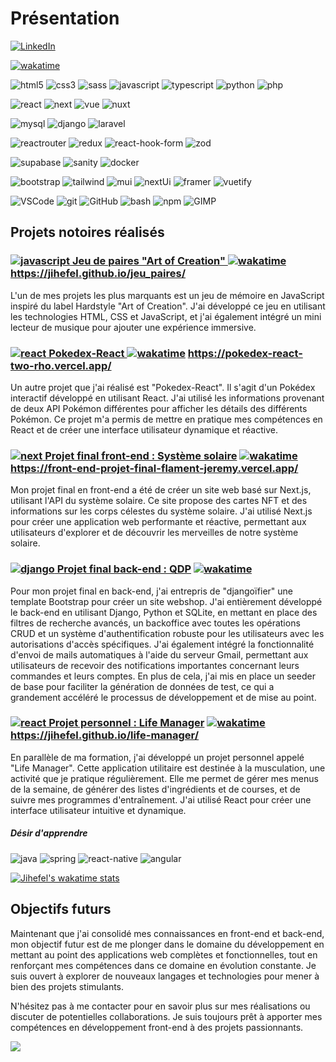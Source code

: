 # Présentation

[![LinkedIn](https://img.shields.io/badge/-LinkedIn-0A66C2?logo=LinkedIn&logoColor=white&style=flat)](https://www.linkedin.com/in/jfljflament/)

[![wakatime](https://wakatime.com/badge/user/c61c0565-ed7c-4256-bf44-388266fed5fb.svg)](https://wakatime.com/@c61c0565-ed7c-4256-bf44-388266fed5fb)

![html5](https://img.shields.io/badge/-HTML-E34F26?logo=HTML5&logoColor=white&style=flat) 
![css3](https://img.shields.io/badge/-CSS-1572B6?logo=CSS3&logoColor=white&style=flat) 
![sass](https://img.shields.io/badge/-Sass-CC6699?logo=Sass&logoColor=white&style=flat) 
![javascript](https://img.shields.io/badge/-JavaScript-F7DF1E?logo=JavaScript&logoColor=black&style=flat) 
![typescript](https://img.shields.io/badge/-TypeScript-3178C6?logo=Typescript&logoColor=white&style=flat)
![python](https://img.shields.io/badge/-Python-3776AB?logo=Python&logoColor=ffde57&style=flat)
![php](https://img.shields.io/badge/-PHP-777BB4?logo=PHP&logoColor=white&style=flat)

![react](https://img.shields.io/badge/-React-61DAFB?logo=React&logoColor=white&style=flat) 
![next](https://img.shields.io/badge/-Next.js-black?logo=Next.js&logoColor=white&style=flat)
![vue](https://img.shields.io/badge/-Vue.js-4FC08D?logo=Vue.js&logoColor=white&style=flat)
![nuxt](https://img.shields.io/badge/-Nuxt.js-00DC82?logo=Nuxt.js&logoColor=white&style=flat)

![mysql](https://img.shields.io/badge/-MySQL-00758f?logo=MySQL&logoColor=white&style=flat) 
![django](https://img.shields.io/badge/-Django-092E20?logo=Django&logoColor=white&style=flat) 
![laravel](https://img.shields.io/badge/-Laravel-F05340?logo=Laravel&logoColor=white&style=flat) 

![reactrouter](https://img.shields.io/badge/-React%20Router-CA4245?logo=React%20Router&logoColor=black&style=flat) 
![redux](https://img.shields.io/badge/-Redux%20Toolkit-764ABC?logo=Redux&logoColor=white&style=flat) 
![react-hook-form](https://img.shields.io/badge/-React%20Hook%20Form-EC5990?logo=React%20Hook%20Form&logoColor=white&style=flat) 
![zod](https://img.shields.io/badge/-Zod-3E67B1?logo=Zod&logoColor=white&style=flat)  

![supabase](https://img.shields.io/badge/-Supabase-3FCF8E?logo=Supabase&logoColor=white&style=flat) 
![sanity](https://img.shields.io/badge/-Sanity-F03E2F?logo=Sanity&logoColor=white&style=flat)
![docker](https://img.shields.io/badge/-Docker-2496ED?logo=Docker&logoColor=white&style=flat) 

![bootstrap](https://img.shields.io/badge/-Bootstrap-7952B3?logo=Bootstrap&logoColor=white&style=flat) 
![tailwind](https://img.shields.io/badge/-Tailwind%20CSS-white?logo=Tailwind%20CSS&logoColor=06B6D4&style=flat) 
![mui](https://img.shields.io/badge/-Material%20UI-007FFF?logo=MUI&logoColor=white&style=flat) 
![nextUi](https://img.shields.io/badge/-NextUI-black?logo=NextUI&logoColor=white&style=flat) 
![framer](https://img.shields.io/badge/-Framer%20Motion-0055FF?logo=Framer&logoColor=white&style=flat)
![vuetify](https://img.shields.io/badge/-Vuetify-1867C0?logo=Vuetify&logoColor=white&style=flat)

![VSCode](https://img.shields.io/badge/-Visual%20Studio%20Code-007ACC?logo=visualstudiocode&logoColor=white&style=flat) 
![git](https://img.shields.io/badge/-Git-white?logo=Git&logoColor=F05032&style=flat) 
![GitHub](https://img.shields.io/badge/-GitHub-181717?logo=GitHub&logoColor=white&style=flat) 
![bash](https://img.shields.io/badge/-Bash-4EAA25?logo=GNU%20Bash&logoColor=white&style=flat) 
![npm](https://img.shields.io/badge/-npm-CB3837?logo=npm&logoColor=white&style=flat) 
![GIMP](https://img.shields.io/badge/-GIMP-5C5543?logo=GIMP&logoColor=white&style=flat) 

## Projets notoires réalisés

### [![javascript](https://img.shields.io/badge/-F7DF1E?logo=JavaScript&logoColor=black&style=flat) Jeu de paires "Art of Creation" ](https://github.com/Jihefel/jeu_paires) [![wakatime](https://wakatime.com/badge/user/c61c0565-ed7c-4256-bf44-388266fed5fb/project/893ea8be-4799-4710-9056-63a9132ecd52.svg)](https://wakatime.com/badge/user/c61c0565-ed7c-4256-bf44-388266fed5fb/project/893ea8be-4799-4710-9056-63a9132ecd52) https://jihefel.github.io/jeu_paires/

L'un de mes projets les plus marquants est un jeu de mémoire en JavaScript inspiré du label Hardstyle "Art of Creation". J'ai développé ce jeu en utilisant les technologies HTML, CSS et JavaScript, et j'ai également intégré un mini lecteur de musique pour ajouter une expérience immersive.

### [![react](https://img.shields.io/badge/-61DAFB?logo=React&logoColor=white&style=flat) Pokedex-React ](https://github.com/Jihefel/Pokedex-React) [![wakatime](https://wakatime.com/badge/user/c61c0565-ed7c-4256-bf44-388266fed5fb/project/275ddfc0-0e06-4b2b-99f6-7e3795427dfc.svg)](https://wakatime.com/badge/user/c61c0565-ed7c-4256-bf44-388266fed5fb/project/275ddfc0-0e06-4b2b-99f6-7e3795427dfc) https://pokedex-react-two-rho.vercel.app/
Un autre projet que j'ai réalisé est "Pokedex-React". Il s'agit d'un Pokédex interactif développé en utilisant React. J'ai utilisé les informations provenant de deux API Pokémon différentes pour afficher les détails des différents Pokémon. Ce projet m'a permis de mettre en pratique mes compétences en React et de créer une interface utilisateur dynamique et réactive.

### [![next](https://img.shields.io/badge/-black?logo=Next.js&logoColor=white&style=flat) Projet final front-end : Système solaire](https://github.com/Jihefel/Front-end-Projet_final-Flament_Jeremy) [![wakatime](https://wakatime.com/badge/user/c61c0565-ed7c-4256-bf44-388266fed5fb/project/4a06ad5b-3402-41b8-951f-bdcd0cb80d20.svg)](https://wakatime.com/badge/user/c61c0565-ed7c-4256-bf44-388266fed5fb/project/4a06ad5b-3402-41b8-951f-bdcd0cb80d20) https://front-end-projet-final-flament-jeremy.vercel.app/
Mon projet final en front-end a été de créer un site web basé sur Next.js, utilisant l'API du système solaire. Ce site propose des cartes NFT et des informations sur les corps célestes du système solaire. J'ai utilisé Next.js pour créer une application web performante et réactive, permettant aux utilisateurs d'explorer et de découvrir les merveilles de notre système solaire.

### [![django](https://img.shields.io/badge/-092E20?logo=Django&logoColor=white&style=flat) Projet final back-end : QDP](https://github.com/Jihefel/Backend-Projet_final-Flament_Jeremy) [![wakatime](https://wakatime.com/badge/user/c61c0565-ed7c-4256-bf44-388266fed5fb/project/f65adcad-f0da-45d4-9496-4b998954364e.svg)](https://wakatime.com/badge/user/c61c0565-ed7c-4256-bf44-388266fed5fb/project/f65adcad-f0da-45d4-9496-4b998954364e)
Pour mon projet final en back-end, j'ai entrepris de "djangoïfier" une template Bootstrap pour créer un site webshop. J'ai entièrement développé le back-end en utilisant Django, Python et SQLite, en mettant en place des filtres de recherche avancés, un backoffice avec toutes les opérations CRUD et un système d'authentification robuste pour les utilisateurs avec les autorisations d'accès spécifiques. J'ai également intégré la fonctionnalité d'envoi de mails automatiques à l'aide du serveur Gmail, permettant aux utilisateurs de recevoir des notifications importantes concernant leurs commandes et leurs comptes.
En plus de cela, j'ai mis en place un seeder de base pour faciliter la génération de données de test, ce qui a grandement accéléré le processus de développement et de mise au point.

### [![react](https://img.shields.io/badge/-61DAFB?logo=React&logoColor=white&style=flat) Projet personnel : Life Manager](https://github.com/Jihefel/life-manager) [![wakatime](https://wakatime.com/badge/user/c61c0565-ed7c-4256-bf44-388266fed5fb/project/4a6699b5-d5f4-44a8-bd5c-ac65fee8ea2d.svg)](https://wakatime.com/badge/user/c61c0565-ed7c-4256-bf44-388266fed5fb/project/4a6699b5-d5f4-44a8-bd5c-ac65fee8ea2d) https://jihefel.github.io/life-manager/
En parallèle de ma formation, j'ai développé un projet personnel appelé "Life Manager". Cette application utilitaire est destinée à la musculation, une activité que je pratique régulièrement. Elle me permet de gérer mes menus de la semaine, de générer des listes d'ingrédients et de courses, et de suivre mes programmes d'entraînement. J'ai utilisé React pour créer une interface utilisateur intuitive et dynamique.




##### Désir d'apprendre
![java](https://img.shields.io/badge/-Java-f89820?logo=Oracle&logoColor=white&style=flat) ![spring](https://img.shields.io/badge/-Spring-6DB33F?logo=Spring&logoColor=white&style=flat) ![react-native](https://img.shields.io/badge/-React%20Native-white?logo=React&logoColor=61DAFB&style=flat) ![angular](https://img.shields.io/badge/-Angular-DD0031?logo=Angular&logoColor=white&style=flat) 
 



[![Jihefel's wakatime stats](https://github-readme-stats.vercel.app/api/wakatime?username=jihefel&layout=compact&hide_border=true&theme=transparent)](https://wakatime.com/@c61c0565-ed7c-4256-bf44-388266fed5fb)


## Objectifs futurs
Maintenant que j'ai consolidé mes connaissances en front-end et back-end, mon objectif futur est de me plonger dans le domaine du développement en mettant au point des applications web complètes et fonctionnelles, tout en renforçant mes compétences dans ce domaine en évolution constante. Je suis ouvert à explorer de nouveaux langages et technologies pour mener à bien des projets stimulants.

N'hésitez pas à me contacter pour en savoir plus sur mes réalisations ou discuter de potentielles collaborations. Je suis toujours prêt à apporter mes compétences en développement front-end à des projets passionnants.

![](https://komarev.com/ghpvc/?username=jihefel)
